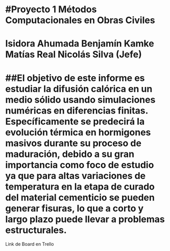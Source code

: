 #Proyecto 1 Métodos Computacionales en Obras Civiles
=============
Isidora Ahumada
Benjamín Kamke
Matías Real
Nicolás Silva (Jefe)
=====================
##El objetivo de este informe es estudiar la difusión calórica en un medio sólido usando simulaciones numéricas en diferencias finitas. Específicamente se predecirá la evolución térmica en hormigones masivos durante su proceso de maduración, debido a su gran importancia como foco de estudio ya que para altas variaciones de temperatura en la etapa de curado del material cementicio se pueden generar fisuras, lo que a corto y largo plazo puede llevar a problemas estructurales.
============

Link de Board en Trello 
